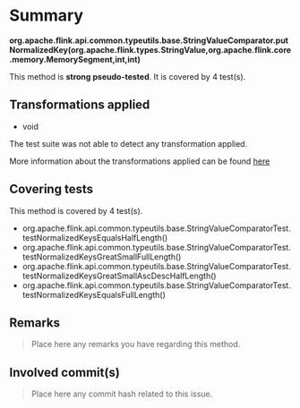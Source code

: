 # Summary
**org.apache.flink.api.common.typeutils.base.StringValueComparator.putNormalizedKey(org.apache.flink.types.StringValue,org.apache.flink.core.memory.MemorySegment,int,int)**

This method is **strong pseudo-tested**.
It is covered by 4 test(s). 


## Transformations applied

- void


The test suite was not able to detect any transformation applied.

More information about the transformations applied can be found [here](https://github.com/STAMP-project/pitest-descartes)

## Covering tests
This method is covered by 4 test(s).
* org.apache.flink.api.common.typeutils.base.StringValueComparatorTest.testNormalizedKeysEqualsHalfLength()
* org.apache.flink.api.common.typeutils.base.StringValueComparatorTest.testNormalizedKeysGreatSmallFullLength()
* org.apache.flink.api.common.typeutils.base.StringValueComparatorTest.testNormalizedKeysGreatSmallAscDescHalfLength()
* org.apache.flink.api.common.typeutils.base.StringValueComparatorTest.testNormalizedKeysEqualsFullLength()


## Remarks
> Place here any remarks you have regarding this method.

## Involved commit(s)

> Place here any commit hash related to this issue.
